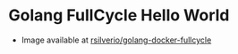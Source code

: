 # Golang FullCycle Hello World

- Image available at [rsilverio/golang-docker-fullcycle](https://hub.docker.com/r/rsilverio/golang-docker-fullcycle)